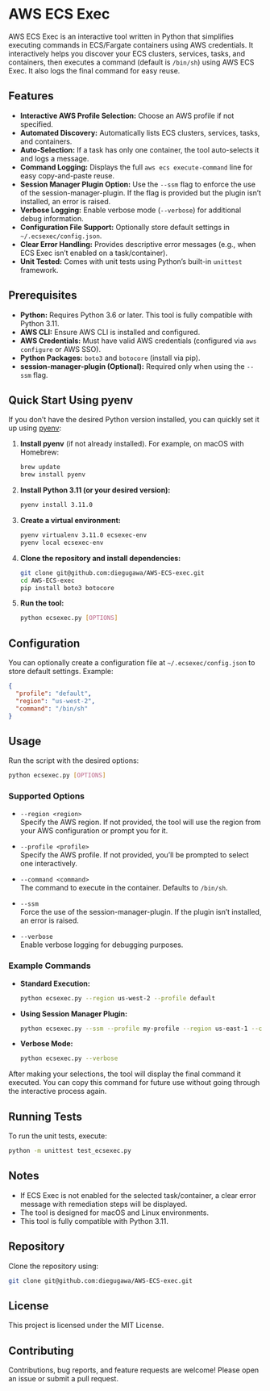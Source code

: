 # AWS ECS Exec

AWS ECS Exec is an interactive tool written in Python that simplifies executing commands in ECS/Fargate containers using AWS credentials. It interactively helps you discover your ECS clusters, services, tasks, and containers, then executes a command (default is `/bin/sh`) using AWS ECS Exec. It also logs the final command for easy reuse.

## Features

- **Interactive AWS Profile Selection:** Choose an AWS profile if not specified.
- **Automated Discovery:** Automatically lists ECS clusters, services, tasks, and containers.
- **Auto-Selection:** If a task has only one container, the tool auto-selects it and logs a message.
- **Command Logging:** Displays the full `aws ecs execute-command` line for easy copy-and-paste reuse.
- **Session Manager Plugin Option:** Use the `--ssm` flag to enforce the use of the session-manager-plugin. If the flag is provided but the plugin isn’t installed, an error is raised.
- **Verbose Logging:** Enable verbose mode (`--verbose`) for additional debug information.
- **Configuration File Support:** Optionally store default settings in `~/.ecsexec/config.json`.
- **Clear Error Handling:** Provides descriptive error messages (e.g., when ECS Exec isn’t enabled on a task/container).
- **Unit Tested:** Comes with unit tests using Python’s built-in `unittest` framework.

## Prerequisites

- **Python:** Requires Python 3.6 or later. This tool is fully compatible with Python 3.11.
- **AWS CLI:** Ensure AWS CLI is installed and configured.
- **AWS Credentials:** Must have valid AWS credentials (configured via `aws configure` or AWS SSO).
- **Python Packages:** `boto3` and `botocore` (install via pip).
- **session-manager-plugin (Optional):** Required only when using the `--ssm` flag.

## Quick Start Using pyenv

If you don’t have the desired Python version installed, you can quickly set it up using [pyenv](https://github.com/pyenv/pyenv):

1. **Install pyenv** (if not already installed). For example, on macOS with Homebrew:

   ```bash
   brew update
   brew install pyenv
   ```

2. **Install Python 3.11 (or your desired version):**

   ```bash
   pyenv install 3.11.0
   ```

3. **Create a virtual environment:**

   ```bash
   pyenv virtualenv 3.11.0 ecsexec-env
   pyenv local ecsexec-env
   ```

4. **Clone the repository and install dependencies:**

   ```bash
   git clone git@github.com:diegugawa/AWS-ECS-exec.git
   cd AWS-ECS-exec
   pip install boto3 botocore
   ```

5. **Run the tool:**

   ```bash
   python ecsexec.py [OPTIONS]
   ```

## Configuration

You can optionally create a configuration file at `~/.ecsexec/config.json` to store default settings. Example:

```json
{
  "profile": "default",
  "region": "us-west-2",
  "command": "/bin/sh"
}
```

## Usage

Run the script with the desired options:

```bash
python ecsexec.py [OPTIONS]
```

### Supported Options

- `--region <region>`  
  Specify the AWS region. If not provided, the tool will use the region from your AWS configuration or prompt you for it.

- `--profile <profile>`  
  Specify the AWS profile. If not provided, you’ll be prompted to select one interactively.

- `--command <command>`  
  The command to execute in the container. Defaults to `/bin/sh`.

- `--ssm`  
  Force the use of the session-manager-plugin. If the plugin isn’t installed, an error is raised.

- `--verbose`  
  Enable verbose logging for debugging purposes.

### Example Commands

- **Standard Execution:**

  ```bash
  python ecsexec.py --region us-west-2 --profile default
  ```

- **Using Session Manager Plugin:**

  ```bash
  python ecsexec.py --ssm --profile my-profile --region us-east-1 --command '/bin/bash'
  ```

- **Verbose Mode:**

  ```bash
  python ecsexec.py --verbose
  ```

After making your selections, the tool will display the final command it executed. You can copy this command for future use without going through the interactive process again.

## Running Tests

To run the unit tests, execute:

```bash
python -m unittest test_ecsexec.py
```

## Notes

- If ECS Exec is not enabled for the selected task/container, a clear error message with remediation steps will be displayed.
- The tool is designed for macOS and Linux environments.
- This tool is fully compatible with Python 3.11.

## Repository

Clone the repository using:

```bash
git clone git@github.com:diegugawa/AWS-ECS-exec.git
```

## License

This project is licensed under the MIT License.

## Contributing

Contributions, bug reports, and feature requests are welcome! Please open an issue or submit a pull request.

